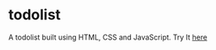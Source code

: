 # todolist
A todolist built using HTML, CSS and JavaScript.
Try It [here](https://jean00.github.io/todolist/)
